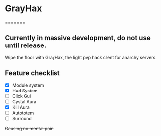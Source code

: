 # GrayHax
=======
## Currently in massive development, do not use until release.
Wipe the floor with GrayHax, the light pvp hack client for anarchy servers.
## Feature checklist
- [x] Module system
- [x] Hud System
- [ ] Click Gui
- [ ] Cystal Aura
- [x] Kill Aura
- [ ] Autototem
- [ ] Surround

~~Causing no mental pain~~

